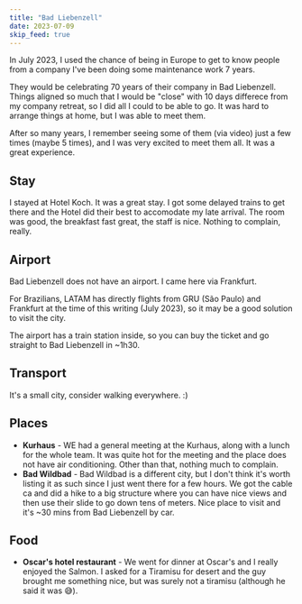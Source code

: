 ```yaml
---
title: "Bad Liebenzell"
date: 2023-07-09
skip_feed: true
---
```


In July 2023, I used the chance of being in Europe to get to know people
from a company I've been doing some maintenance work 7 years.

They would be celebrating 70 years of their company in Bad Liebenzell. Things
aligned so much that I would be "close" with 10 days differece from my company
retreat, so I did all I could to be able to go. It was hard to arrange things
at home, but I was able to meet them.

After so many years, I remember seeing some of them (via video) just a few
times (maybe 5 times), and I was very excited to meet them all. It was a great
experience.

## Stay

I stayed at Hotel Koch. It was a great stay. I got some delayed trains to get
there and the Hotel did their best to accomodate my late arrival. The room was
good, the breakfast fast great, the staff is nice. Nothing to complain, really.

## Airport

Bad Liebenzell does not have an airport. I came here via Frankfurt.

For Brazilians, LATAM has directly flights from GRU (São Paulo) and Frankfurt
at the time of this writing (July 2023), so it may be a good solution to visit
the city.

The airport has a train station inside, so you can buy the ticket and go straight
to Bad Liebenzell in ~1h30.

## Transport

It's a small city, consider walking everywhere. :)

## Places

- **Kurhaus** - WE had a general meeting at the Kurhaus, along with a lunch for
  the whole team. It was quite hot for the meeting and the place does not have
  air conditioning. Other than that, nothing much to complain.
- **Bad Wildbad** - Bad Wildbad is a different city, but I don't think it's
  worth listing it as such since I just went there for a few hours. We got the
  cable ca and did a hike to a big structure where you can have nice views and
  then use their slide to go down tens of meters. Nice place to visit and it's
  ~30 mins from Bad Liebenzell by car.

## Food

- **Oscar's hotel restaurant** - We went for dinner at Oscar's and I really
  enjoyed the Salmon. I asked for a Tiramisu for desert and the guy brought me
  something nice, but was surely not a tiramisu (although he said it was 😅).
